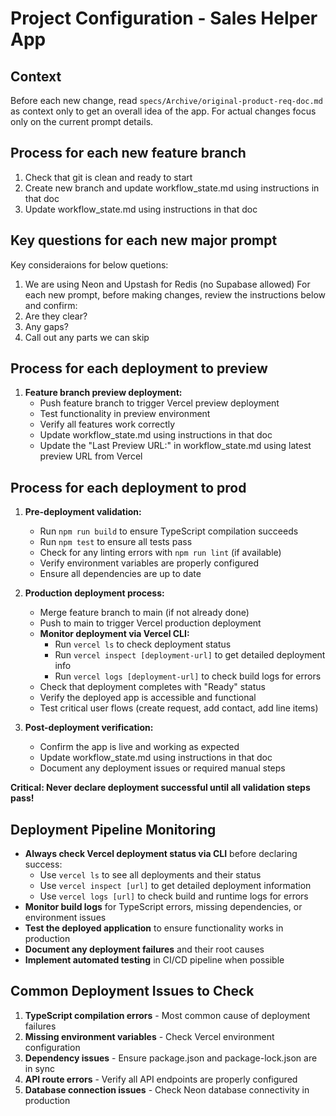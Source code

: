 # Project Configuration - Sales Helper App

## Context
Before each new change, read `specs/Archive/original-product-req-doc.md` as context only to get an overall idea of the app. For actual changes focus only on the current prompt details.


## Process for each new feature branch
1. Check that git is clean and ready to start 
2. Create new branch and update workflow_state.md using instructions in that doc
3. Update workflow_state.md using instructions in that doc


## Key questions for each new major prompt
Key consideraions for below quetions:
1. We are using Neon and Upstash for Redis (no Supabase allowed)
For each new prompt, before making changes, review the instructions below and confirm:
1. Are they clear?
2. Any gaps?  
3. Call out any parts we can skip

## Process for each deployment to preview
1. **Feature branch preview deployment:**
   - Push feature branch to trigger Vercel preview deployment
   - Test functionality in preview environment
   - Verify all features work correctly
   - Update workflow_state.md using instructions in that doc
   - Update the "Last Preview URL:" in workflow_state.md using latest preview URL from Vercel

## Process for each deployment to prod
1. **Pre-deployment validation:**
   - Run `npm run build` to ensure TypeScript compilation succeeds
   - Run `npm test` to ensure all tests pass
   - Check for any linting errors with `npm run lint` (if available)
   - Verify environment variables are properly configured
   - Ensure all dependencies are up to date

2. **Production deployment process:**
   - Merge feature branch to main (if not already done)
   - Push to main to trigger Vercel production deployment
   - **Monitor deployment via Vercel CLI:**
     - Run `vercel ls` to check deployment status
     - Run `vercel inspect [deployment-url]` to get detailed deployment info
     - Run `vercel logs [deployment-url]` to check build logs for errors
   - Check that deployment completes with "Ready" status
   - Verify the deployed app is accessible and functional
   - Test critical user flows (create request, add contact, add line items)

3. **Post-deployment verification:**
   - Confirm the app is live and working as expected
   - Update workflow_state.md using instructions in that doc
   - Document any deployment issues or required manual steps

**Critical: Never declare deployment successful until all validation steps pass!**

## Deployment Pipeline Monitoring
- **Always check Vercel deployment status via CLI** before declaring success:
  - Use `vercel ls` to see all deployments and their status
  - Use `vercel inspect [url]` to get detailed deployment information
  - Use `vercel logs [url]` to check build and runtime logs for errors
- **Monitor build logs** for TypeScript errors, missing dependencies, or environment issues
- **Test the deployed application** to ensure functionality works in production
- **Document any deployment failures** and their root causes
- **Implement automated testing** in CI/CD pipeline when possible

## Common Deployment Issues to Check
1. **TypeScript compilation errors** - Most common cause of deployment failures
2. **Missing environment variables** - Check Vercel environment configuration
3. **Dependency issues** - Ensure package.json and package-lock.json are in sync
4. **API route errors** - Verify all API endpoints are properly configured
5. **Database connection issues** - Check Neon database connectivity in production


